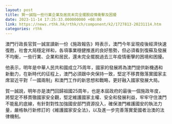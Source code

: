 ```yaml
---
layout: post
title: 賀一誠指一些行業企業及居民未完全擺脫疫情衝擊及困擾
date: 2023-11-14 17:25:33.000000000 +08:00
link: https://news.rthk.hk/rthk/ch/component/k2/1727813-20231114.htm
categories: rthk
---
```


澳門行政長官賀一誠宣讀新一份《施政報告》時表示，澳門今年呈現疫後經濟快速復甦，社會大局穩定祥和，各項事業穩健推進的良好態勢，但必須看到復蘇及發展不均衡，一些行業、企業和居民，還未完全擺脫過去三年疫情衝擊的困境和困擾。

他表示，明年是中華人民共和國成立75周年，國家的發展將為澳門提供新機遇和新動力，在新時代的征程上，澳門必須跟中央保持一致，堅定不移貫徹落實國家主席習近平對「一國兩制」和澳門工作的新思想和戰略，更好融入國家發展大局。

賀一誠說，明年亦是澳門回歸祖國25周年，也是本屆政府的最後一個施政年度，將堅定不移貫徹國家安全觀，堅定維護國家主權、安全和發展利益，牢牢守住澳門不能亂的底線，有針對對性加強國安部門資源投入，確保澳門維護國安的執法力量，嚴格執行新修訂的《維護國家安全法》，以及進一步完善落實愛國者治澳的法律機制。
